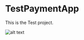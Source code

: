 # TestPaymentApp

This is the Test project.

![alt text](https://raw.githubusercontent.com/Grihasss/TestPaymentApp/master/TestPaymentApp.bmp)

